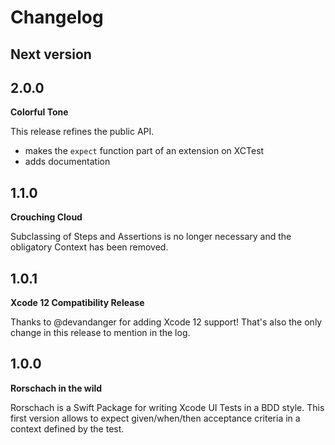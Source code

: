 # Changelog

## Next version

## 2.0.0

**Colorful Tone**

This release refines the public API.

- makes the `expect` function part of an extension on XCTest
- adds documentation

## 1.1.0

**Crouching Cloud**

Subclassing of Steps and Assertions is no longer necessary and the obligatory Context has been removed.

## 1.0.1

**Xcode 12 Compatibility Release**

Thanks to @devandanger for adding Xcode 12 support! That's also the only change in this release to mention in the log.

## 1.0.0

**Rorschach in the wild**

Rorschach is a Swift Package for writing Xcode UI Tests in a BDD style. This first version allows to expect given/when/then acceptance criteria in a context defined by the test.


